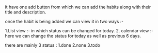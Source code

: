 it have one add button from which we can add the habits along with their title and description. 

once the habit is being added we can view it in two ways :-

1.List view :- in which status can be changed for today.
2. calendar view :- here we can change the status for today as well as previous 6 days.


there are mainly 3 status :
1.done
2.none
3.todo
